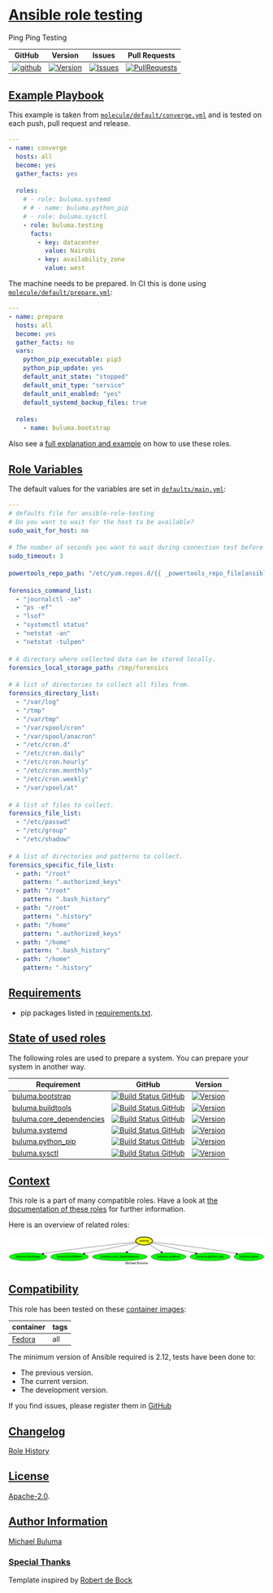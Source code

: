 # [Ansible role testing](#testing)

Ping Ping Testing

|GitHub|Version|Issues|Pull Requests|
|------|-------|------|-------------|
|[![github](https://github.com/buluma/ansible-role-testing/actions/workflows/molecule.yml/badge.svg)](https://github.com/buluma/ansible-role-testing/actions/workflows/molecule.yml)|[![Version](https://img.shields.io/github/release/buluma/ansible-role-testing.svg)](https://github.com/buluma/ansible-role-testing/releases/)|[![Issues](https://img.shields.io/github/issues/buluma/ansible-role-testing.svg)](https://github.com/buluma/ansible-role-testing/issues/)|[![PullRequests](https://img.shields.io/github/issues-pr-closed-raw/buluma/ansible-role-testing.svg)](https://github.com/buluma/ansible-role-testing/pulls/)|

## [Example Playbook](#example-playbook)

This example is taken from [`molecule/default/converge.yml`](https://github.com/buluma/ansible-role-testing/blob/master/molecule/default/converge.yml) and is tested on each push, pull request and release.

```yaml
---
- name: converge
  hosts: all
  become: yes
  gather_facts: yes

  roles:
    # - role: buluma.systemd
    # # - name: buluma.python_pip
    # - role: buluma.sysctl
    - role: buluma.testing
      facts:
        - key: datacenter
          value: Nairobi
        - key: availability_zone
          value: west
```

The machine needs to be prepared. In CI this is done using [`molecule/default/prepare.yml`](https://github.com/buluma/ansible-role-testing/blob/master/molecule/default/prepare.yml):

```yaml
---
- name: prepare
  hosts: all
  become: yes
  gather_facts: no
  vars:
    python_pip_executable: pip3
    python_pip_update: yes
    default_unit_state: "stopped"
    default_unit_type: "service"
    default_unit_enabled: "yes"
    default_systemd_backup_files: true

  roles:
    - name: buluma.bootstrap
```

Also see a [full explanation and example](https://buluma.github.io/how-to-use-these-roles.html) on how to use these roles.

## [Role Variables](#role-variables)

The default values for the variables are set in [`defaults/main.yml`](https://github.com/buluma/ansible-role-testing/blob/master/defaults/main.yml):

```yaml
---
# defaults file for ansible-role-testing
# Do you want to wait for the host to be available?
sudo_wait_for_host: no

# The number of seconds you want to wait during connection test before failing.
sudo_timeout: 3

powertools_repo_path: "/etc/yum.repos.d/{{ _powertools_repo_file[ansible_distribution] }}"

forensics_command_list:
  - "journalctl -xe"
  - "ps -ef"
  - "lsof"
  - "systemctl status"
  - "netstat -an"
  - "netstat -tulpen"

# A directory where collected data can be stored locally.
forensics_local_storage_path: /tmp/forensics

# A list of directories to collect all files from.
forensics_directory_list:
  - "/var/log"
  - "/tmp"
  - "/var/tmp"
  - "/var/spool/cron"
  - "/var/spool/anacron"
  - "/etc/cron.d"
  - "/etc/cron.daily"
  - "/etc/cron.hourly"
  - "/etc/cron.monthly"
  - "/etc/cron.weekly"
  - "/var/spool/at"

# A list of files to collect.
forensics_file_list:
  - "/etc/passwd"
  - "/etc/group"
  - "/etc/shadow"

# A list of directories and patterns to collect.
forensics_specific_file_list:
  - path: "/root"
    pattern: ".authorized_keys"
  - path: "/root"
    pattern: ".bash_history"
  - path: "/root"
    pattern: ".history"
  - path: "/home"
    pattern: ".authorized_keys"
  - path: "/home"
    pattern: ".bash_history"
  - path: "/home"
    pattern: ".history"
```

## [Requirements](#requirements)

- pip packages listed in [requirements.txt](https://github.com/buluma/ansible-role-testing/blob/master/requirements.txt).

## [State of used roles](#state-of-used-roles)

The following roles are used to prepare a system. You can prepare your system in another way.

| Requirement | GitHub | Version |
|-------------|--------|--------|
|[buluma.bootstrap](https://galaxy.ansible.com/buluma/bootstrap)|[![Build Status GitHub](https://github.com/buluma/ansible-role-bootstrap/workflows/Ansible%20Molecule/badge.svg)](https://github.com/buluma/ansible-role-bootstrap/actions)|[![Version](https://img.shields.io/github/release/buluma/ansible-role-bootstrap.svg)](https://github.com/shadowwalker/ansible-role-bootstrap)|
|[buluma.buildtools](https://galaxy.ansible.com/buluma/buildtools)|[![Build Status GitHub](https://github.com/buluma/ansible-role-buildtools/workflows/Ansible%20Molecule/badge.svg)](https://github.com/buluma/ansible-role-buildtools/actions)|[![Version](https://img.shields.io/github/release/buluma/ansible-role-buildtools.svg)](https://github.com/shadowwalker/ansible-role-buildtools)|
|[buluma.core_dependencies](https://galaxy.ansible.com/buluma/core_dependencies)|[![Build Status GitHub](https://github.com/buluma/ansible-role-core_dependencies/workflows/Ansible%20Molecule/badge.svg)](https://github.com/buluma/ansible-role-core_dependencies/actions)|[![Version](https://img.shields.io/github/release/buluma/ansible-role-core_dependencies.svg)](https://github.com/shadowwalker/ansible-role-core_dependencies)|
|[buluma.systemd](https://galaxy.ansible.com/buluma/systemd)|[![Build Status GitHub](https://github.com/buluma/ansible-role-systemd/workflows/Ansible%20Molecule/badge.svg)](https://github.com/buluma/ansible-role-systemd/actions)|[![Version](https://img.shields.io/github/release/buluma/ansible-role-systemd.svg)](https://github.com/shadowwalker/ansible-role-systemd)|
|[buluma.python_pip](https://galaxy.ansible.com/buluma/python_pip)|[![Build Status GitHub](https://github.com/buluma/ansible-role-python_pip/workflows/Ansible%20Molecule/badge.svg)](https://github.com/buluma/ansible-role-python_pip/actions)|[![Version](https://img.shields.io/github/release/buluma/ansible-role-python_pip.svg)](https://github.com/shadowwalker/ansible-role-python_pip)|
|[buluma.sysctl](https://galaxy.ansible.com/buluma/sysctl)|[![Build Status GitHub](https://github.com/buluma/ansible-role-sysctl/workflows/Ansible%20Molecule/badge.svg)](https://github.com/buluma/ansible-role-sysctl/actions)|[![Version](https://img.shields.io/github/release/buluma/ansible-role-sysctl.svg)](https://github.com/shadowwalker/ansible-role-sysctl)|

## [Context](#context)

This role is a part of many compatible roles. Have a look at [the documentation of these roles](https://buluma.github.io/) for further information.

Here is an overview of related roles:

![dependencies](https://raw.githubusercontent.com/buluma/ansible-role-testing/png/requirements.png "Dependencies")

## [Compatibility](#compatibility)

This role has been tested on these [container images](https://hub.docker.com/u/buluma):

|container|tags|
|---------|----|
|[Fedora](https://hub.docker.com/repository/docker/buluma/fedora/general)|all|

The minimum version of Ansible required is 2.12, tests have been done to:

- The previous version.
- The current version.
- The development version.

If you find issues, please register them in [GitHub](https://github.com/buluma/ansible-role-testing/issues)

## [Changelog](#changelog)

[Role History](https://github.com/buluma/ansible-role-testing/blob/master/CHANGELOG.md)

## [License](#license)

[Apache-2.0](https://github.com/buluma/ansible-role-testing/blob/master/LICENSE).

## [Author Information](#author-information)

[Michael Buluma](https://buluma.github.io/)


### [Special Thanks](#special-thanks)

Template inspired by [Robert de Bock](https://github.com/robertdebock)
